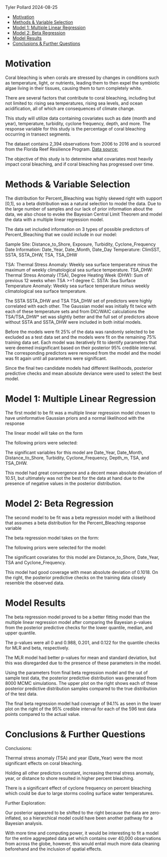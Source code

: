 Tyler Pollard
2024-08-25

<!-- start custom head snippets, customize with your own _includes/head-custom.html file -->

<!-- Setup Google Analytics -->
<!-- {% include head-custom-google-analytics.html %} -->

<!-- You can set your favicon here -->
<!-- link rel="shortcut icon" type="image/x-icon" href="{{ '/favicon.ico' | relative_url }}" -->

<!-- Change content width onfull screen -->
<!-- <link rel="stylesheet" href="/Hurricane-Analysis/assets/css/custom.css"> -->


<!-- MathJax -->
<!-- inline config -->
<script>
  MathJax = {
    tex: {
      inlineMath: [['$', '$'], ['\\(', '\\)']],
      macros: {
      	RR: "{\\bf R}",
      	bold: ["{\\bf #1}", 1],
        indep: "{\\perp \\!\\!\\! \\perp}",
    	}
    },
    svg: {
    fontCache: 'global'
  	},
  };
</script>

<!-- load MathJax -->
<script type="text/javascript" id="MathJax-script" async
  src="https://cdn.jsdelivr.net/npm/mathjax@3/es5/tex-mml-chtml.js">
</script>

<!-- end custom head snippets -->

- [Motivation](#motivation)
- [Methods & Variable Selection](#methods--variable-selection)
- [Model 1: Multiple Linear
  Regression](#model-1-multiple-linear-regression)
- [Model 2: Beta Regression](#model-2-beta-regression)
- [Model Results](#model-results)
- [Conclusions & Further Questions](#conclusions--further-questions)

# Motivation

Coral bleaching is when corals are stressed by changes in conditions
such as temperature, light, or nutrients, leading them to then expel the
symbiotic algae living in their tissues, causing them to turn completely
white.

There are several factors that contribute to coral bleaching, including
but not limited to: rising sea temperatures, rising sea levels, and
ocean acidification, all of which are consequences of climate change.

This study will utilize data containing covariates such as date (month
and year), temperature, turbidity, cyclone frequency, depth, and more.
The response variable for this study is the percentage of coral
bleaching occurring in transect segments.

The dataset contains 2,394 observations from 2006 to 2016 and is sourced
from the Florida Reef Resilience Program. [Data
source:](https://www.bco-dmo.org/dataset/773466)

The objective of this study is to determine what covariates most heavily
impact coral bleaching, and if coral bleaching has progressed over time.

# Methods & Variable Selection

The distribution for Percent_Bleaching was highly skewed right with
support \[0,1\], so a beta distribution was a natural selection to model
the data. Due to the large number of samples and our lack of prior
information about the data, we also chose to evoke the Bayesian Central
Limit Theorem and model the data with a multiple linear regression
model.

The data set included information on 3 types of possible predictors of
Percent_Bleaching that we could include in our model:

Sample Site: Distance_to_Shore, Exposure, Turbidity, Cyclone_Frequency
Date Information: Date_Year, Date_Month, Date_Day Temperature: ClimSST,
SSTA, SSTA_DHW, TSA, TSA_DHW

TSA: Thermal Stress Anomaly: Weekly sea surface temperature minus the
maximum of weekly climatological sea surface temperature. TSA_DHW:
Thermal Stress Anomaly (TSA), Degree Heating Week (DHW): Sum of previous
12 weeks when TSA \>=1 degree C. SSTA: Sea Surface Temperature Anomaly:
Weekly sea surface temperature minus weekly climatological sea surface
temperature.

The SSTA SSTA_DHW and TSA TSA_DHW set of predictors were highly
correlated with each other. The Gaussian model was initially fit twice
with each of these temperature sets and from DIC/WAIC calculations the
TSA/TSA_DHW\* set was slightly better and the full set of predictors
above without SSTA and SSTA_DHW were included in both initial models.

Before the models were fit 25% of the data was randomly selected to be
excluded as a test data set and the models were fit on the remaining 75%
training data set. Each model was iteratively fit to identify parameters
that were deemed insignificant based on their posterior 95% credible
interval. The corresponding predictors were removed from the model and
the model was fit again until all parameters were significant.

Since the final two candidate models had different likelihoods,
posterior predictive checks and mean absolute deviance were used to
select the best model.

# Model 1: Multiple Linear Regression

The first model to be fit was a multiple linear regression model chosen
to have uninformative Gaussian priors and a normal likelihood with the
response

The linear model will take on the form

The following priors were selected:

The significant variables for this model are Date_Year, Date_Month,
Distance_to_Shore, Turbidity, Cyclone_Frequency, Depth_m, TSA, and
TSA_DHW.

This model had great convergence and a decent mean absolute deviation of
10.51, but ultimately was not the best for the data at hand due to the
presence of negative values in the posterior distribution.

# Model 2: Beta Regression

The second model to be fit was a beta regression model with a likelihood
that assumes a beta distribution for the Percent_Bleaching response
variable

The beta regression model takes on the form:

The following priors were selected for the model:

The significant covariates for this model are Distance_to_Shore,
Date_Year, TSA and Cyclone_Frequency.

This model had good coverage with mean absolute deviation of 0.1018. On
the right, the posterior predictive checks on the training data closely
resemble the observed data.

# Model Results

The beta regression model proved to be a better fitting model than the
multiple linear regression model after comparing the Bayesian p-values
from the posterior predictive checks for the lower quantile, median, and
upper quantile.

The p-values were all 0 and 0.988, 0.201, and 0.122 for the quantile
checks for MLR and beta, respectively.

The MLR model had better p-values for mean and standard deviation, but
this was disregarded due to the presence of these parameters in the
model.

Using the parameters from final beta regression model and the out of
sample test data, the posterior predictive distribution was generated
from 8000 MCMC simulations. The upper plot on the right shows each of
these posterior predictive distribution samples compared to the true
distribution of the test data.

The final beta regression model had coverage of 94.1% as seen in the
lower plot on the right of the 95% credible interval for each of the 596
test data points compared to the actual value.

# Conclusions & Further Questions

Conclusions:

Thermal stress anomaly (TSA) and year (Date_Year) were the most
significant effects on coral bleaching.

Holding all other predictors constant, increasing thermal stress
anomaly, year, or distance to shore resulted in higher percent
bleaching.

There is a significant effect of cyclone frequency on percent bleaching
which could be due to large storms cooling surface water temperatures.

Further Exploration:

Our posterior appeared to be shifted to the right because the data are
zero-inflated, so a hierarchical model could have been another pathway
for a Bayesian analysis.

With more time and computing power, it would be interesting to fit a
model for the entire aggregated data set which contains over 40,000
observations from across the globe, however, this would entail much more
data cleaning beforehand and the inclusion of spatial effects.
